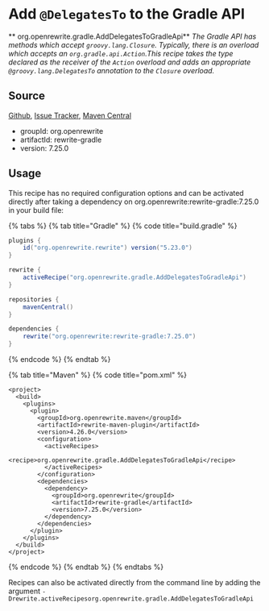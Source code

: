 # Add `@DelegatesTo` to the Gradle API

** org.openrewrite.gradle.AddDelegatesToGradleApi**
_The Gradle API has methods which accept `groovy.lang.Closure`. Typically, there is an overload which accepts an `org.gradle.api.Action`.This recipe takes the type declared as the receiver of the `Action` overload and adds an appropriate `@groovy.lang.DelegatesTo` annotation to the `Closure` overload._

## Source

[Github](https://github.com/openrewrite/rewrite-gradle), [Issue Tracker](https://github.com/openrewrite/rewrite-gradle/issues), [Maven Central](https://search.maven.org/artifact/org.openrewrite/rewrite-gradle/7.25.0/jar)

* groupId: org.openrewrite
* artifactId: rewrite-gradle
* version: 7.25.0


## Usage

This recipe has no required configuration options and can be activated directly after taking a dependency on org.openrewrite:rewrite-gradle:7.25.0 in your build file:

{% tabs %}
{% tab title="Gradle" %}
{% code title="build.gradle" %}
```groovy
plugins {
    id("org.openrewrite.rewrite") version("5.23.0")
}

rewrite {
    activeRecipe("org.openrewrite.gradle.AddDelegatesToGradleApi")
}

repositories {
    mavenCentral()
}

dependencies {
    rewrite("org.openrewrite:rewrite-gradle:7.25.0")
}
```
{% endcode %}
{% endtab %}

{% tab title="Maven" %}
{% code title="pom.xml" %}
```markup
<project>
  <build>
    <plugins>
      <plugin>
        <groupId>org.openrewrite.maven</groupId>
        <artifactId>rewrite-maven-plugin</artifactId>
        <version>4.26.0</version>
        <configuration>
          <activeRecipes>
            <recipe>org.openrewrite.gradle.AddDelegatesToGradleApi</recipe>
          </activeRecipes>
        </configuration>
        <dependencies>
          <dependency>
            <groupId>org.openrewrite</groupId>
            <artifactId>rewrite-gradle</artifactId>
            <version>7.25.0</version>
          </dependency>
        </dependencies>
      </plugin>
    </plugins>
  </build>
</project>
```
{% endcode %}
{% endtab %}
{% endtabs %}

Recipes can also be activated directly from the command line by adding the argument `-Drewrite.activeRecipesorg.openrewrite.gradle.AddDelegatesToGradleApi`
